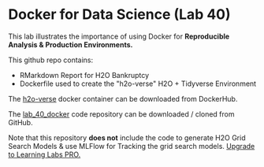 # Docker for Data Science (Lab 40)

This lab illustrates the importance of using Docker for __Reproducible Analysis & Production Environments.__

This github repo contains:

- RMarkdown Report for H2O Bankruptcy
- Dockerfile used to create the "h2o-verse" H2O + Tidyverse Environment

The [h2o-verse](https://hub.docker.com/repository/docker/mdancho/h2o-verse) docker container can be downloaded from DockerHub. 

The [lab_40_docker](https://github.com/mdancho84/lab_40_docker) code repository can be downloaded / cloned from GitHub. 

Note that this repository __does not__ include the code to generate H2O Grid Search Models & use MLFlow for Tracking the grid search models. [Upgrade to Learning Labs PRO.](https://university.business-science.io/p/learning-labs-pro)
